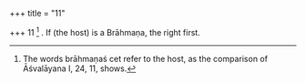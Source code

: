 +++
title = "11"

+++
11 [^6] . If (the host) is a Brāhmaṇa, the right first.


[^6]:  The words brāhmaṇaś cet refer to the host, as the comparison of Āśvalāyana I, 24, 11, shows.

